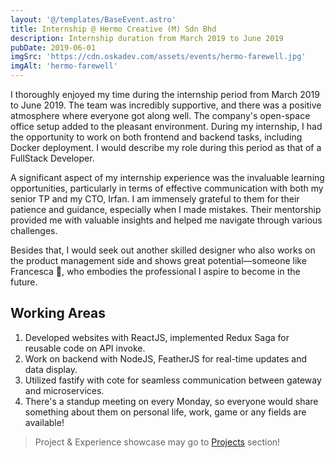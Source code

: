```yaml
---
layout: '@/templates/BaseEvent.astro'
title: Internship @ Hermo Creative (M) Sdn Bhd
description: Internship duration from March 2019 to June 2019
pubDate: 2019-06-01
imgSrc: 'https://cdn.oskadev.com/assets/events/hermo-farewell.jpg'
imgAlt: 'hermo-farewell'
---
```


I thoroughly enjoyed my time during the internship period from March 2019 to June 2019. The team was incredibly supportive, and there was a positive atmosphere where everyone got along well. The company's open-space office setup added to the pleasant environment. During my internship, I had the opportunity to work on both frontend and backend tasks, including Docker deployment. I would describe my role during this period as that of a FullStack Developer.

A significant aspect of my internship experience was the invaluable learning opportunities, particularly in terms of effective communication with both my senior TP and my CTO, Irfan. I am immensely grateful to them for their patience and guidance, especially when I made mistakes. Their mentorship provided me with valuable insights and helped me navigate through various challenges.

Besides that, I would seek out another skilled designer who also works on the product management side and shows great potential—someone like Francesca 💪, who embodies the professional I aspire to become in the future.

## Working Areas

1. Developed websites with ReactJS, implemented Redux Saga for reusable code on API invoke.
2. Work on backend with NodeJS, FeatherJS for real-time updates and data display.
3. Utilized fastify with cote for seamless communication between gateway and microservices.
4. There's a standup meeting on every Monday, so everyone would share something about them on personal life, work, game or any fields are available!


> Project & Experience showcase may go to [Projects](/posts/projects/201906-internship/) section!